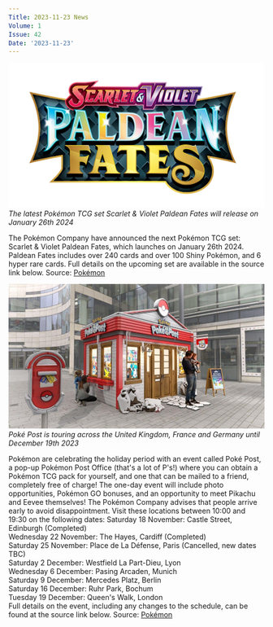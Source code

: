 ```yaml
---
Title: 2023-11-23 News
Volume: 1
Issue: 42
Date: '2023-11-23'
---
```


[![The latest Pokémon TCG set Scarlet & Violet Paldean Fates will release on January 26th 2024](/web/images/the-latest-pokemon-tcg-set-scarlet-violet-paldean-fates-will-release-on-january-26th-2024.png)](/web/images/the-latest-pokemon-tcg-set-scarlet-violet-paldean-fates-will-release-on-january-26th-2024.png)*The latest Pokémon TCG set Scarlet & Violet Paldean Fates will release on January 26th 2024*

The Pokémon Company have announced the next Pokémon TCG set: Scarlet & Violet Paldean Fates, which launches on January 26th 2024. Paldean Fates includes over 240 cards and over 100 Shiny Pokémon, and 6 hyper rare cards. Full details on the upcoming set are available in the source link below.
Source: [Pokémon](https://www.pokemon.com/us/pokemon-tcg/scarlet-violet-paldean-fates/explore-and-watch/)

[![Poké Post is touring across the United Kingdom, France and Germany until December 19th 2023](/web/images/poke-post-is-touring-across-the-united-kingdom-france-and-germany-until-december-19th-2023.jpeg)](/web/images/poke-post-is-touring-across-the-united-kingdom-france-and-germany-until-december-19th-2023.jpeg)*Poké Post is touring across the United Kingdom, France and Germany until December 19th 2023*

Pokémon are celebrating the holiday period with an event called Poké Post, a pop-up Pokémon Post Office (that's a lot of P's!) where you can obtain a Pokémon TCG pack for yourself, and one that can be mailed to a friend, completely free of charge! The one-day event will include photo opportunities, Pokémon GO bonuses, and an opportunity to meet Pikachu and Eevee themselves! The Pokémon Company advises that people arrive early to avoid disappointment.
Visit these locations between 10:00 and 19:30 on the following dates:
Saturday 18 November: Castle Street, Edinburgh (Completed)  
Wednesday 22 November: The Hayes, Cardiff (Completed)  
Saturday 25 November: Place de La Défense, Paris (Cancelled, new dates TBC)  
Saturday 2 December: Westfield La Part-Dieu, Lyon  
Wednesday 6 December: Pasing Arcaden, Munich  
Saturday 9 December: Mercedes Platz, Berlin  
Saturday 16 December: Ruhr Park, Bochum  
Tuesday 19 December: Queen's Walk, London  
Full details on the event, including any changes to the schedule, can be found at the source link below.
Source: [Pokémon](https://www.pokemon.com/uk/pokemon-news/send-a-friend-a-pokemon-tcg-gift-at-the-poke-post-mailing-office)